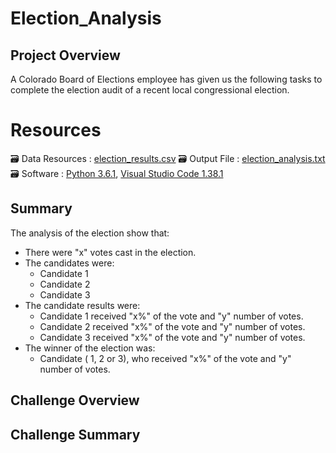 # Election_Analysis
## Project Overview
A Colorado Board of Elections employee has given us the following tasks to complete the election audit of a recent local congressional election.

# Resources
:card_file_box: Data Resources : [election_results.csv](/resources/election_results.csv)
:card_file_box: Output File : [election_analysis.txt](/analysis/election_analysis.txt)
:card_file_box: Software : [Python 3.6.1](https://www.python.org/downloads/windows/),  [Visual Studio Code 1.38.1](https://code.visualstudio.com/download)

## Summary
The analysis of the election show that:
- There were "x" votes cast in the election.
- The candidates were:
    - Candidate 1
    - Candidate 2
    - Candidate 3
- The candidate results were:
    - Candidate 1 received "x%" of the vote and "y" number of votes.
    - Candidate 2 received "x%" of the vote and "y" number of votes.
    - Candidate 3 received "x%" of the vote and "y" number of votes.
- The winner of the election was:
    - Candidate ( 1, 2 or 3), who received "x%" of the vote and "y" number of votes.
 
 ## Challenge Overview
 
 ## Challenge Summary
